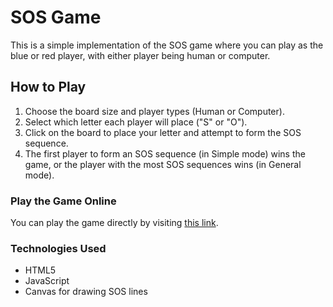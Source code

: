 # SOS Game

This is a simple implementation of the SOS game where you can play as the blue or red player, with either player being human or computer.

## How to Play

1. Choose the board size and player types (Human or Computer).
2. Select which letter each player will place ("S" or "O").
3. Click on the board to place your letter and attempt to form the SOS sequence.
4. The first player to form an SOS sequence (in Simple mode) wins the game, or the player with the most SOS sequences wins (in General mode).

### Play the Game Online

You can play the game directly by visiting [this link](https://talen1.github.io/test-sos/).

### Technologies Used

- HTML5
- JavaScript
- Canvas for drawing SOS lines

